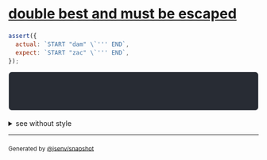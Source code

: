 # [double best and must be escaped](../../quote.test.js#L32)

```js
assert({
  actual: `START "dam" \`''' END`,
  expect: `START "zac" \`''' END`,
});
```

![img](throw.svg)

<details>
  <summary>see without style</summary>

```console
AssertionError: actual and expect are different

actual: "START \"dam\" `''' END"
expect: "START \"zac\" `''' END"
```

</details>

---

<sub>
  Generated by <a href="https://github.com/jsenv/core/tree/main/packages/independent/snapshot">@jsenv/snapshot</a>
</sub>